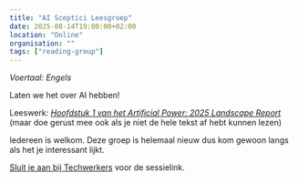 ```yaml
---
title: "AI Sceptici Leesgroep"
date: 2025-08-14T19:00:00+02:00
location: "Online"
organisation: ""
tags: ["reading-group"]
---
```


*Voertaal: Engels*

Laten we het over AI hebben! 

Leeswerk: *[Hoofdstuk 1 van het Artificial Power: 2025 Landscape Report](https://ainowinstitute.org/publications/research/ai-now-2025-landscape-report#chapter-1-ai-s-false-gods)* (maar doe gerust mee ook als je niet de hele tekst af hebt kunnen lezen)

Iedereen is welkom. Deze groep is helemaal nieuw dus kom gewoon langs als het je interessant lijkt.

[Sluit je aan bij Techwerkers](/nl/join) voor de sessielink.
